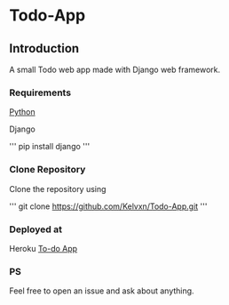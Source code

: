 # Todo-App
<h2> Introduction </h2>
A small Todo web app made with Django web framework.

<h3> Requirements </h3>
<a href="python.org">Python </a>

Django <br>

'''
pip install django
'''

<h3> Clone Repository </h3>
Clone the repository using <br>

'''
git clone https://github.com/Kelvxn/Todo-App.git
'''

<h3> Deployed at </h3>
Heroku <a href="klvn-todo.herokuapp.com"> To-do App </a>

<h3> PS </h3>
Feel free to open an issue and ask about anything.
